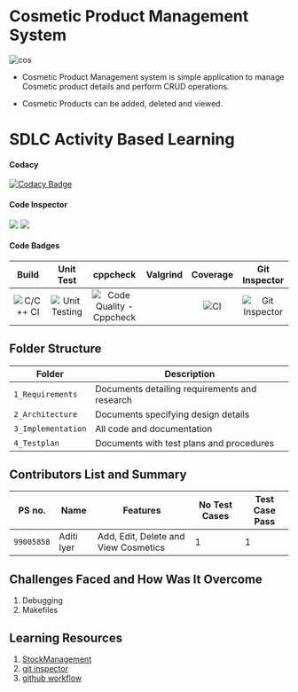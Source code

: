 # Cosmetic Product Management System



![cos](https://user-images.githubusercontent.com/89658708/132329618-a045460d-4803-445c-a2fb-6ba41f307ac1.jpg)

* Cosmetic Product Management system is simple application to manage Cosmetic product details and perform CRUD operations.

* Cosmetic Products can be added, deleted and viewed.

# SDLC Activity Based Learning

#### Codacy 
[![Codacy Badge](https://app.codacy.com/project/badge/Grade/2db3fa5f4a9444edb0caaff2f663b9eb)](https://www.codacy.com/gh/aditi-iyer/Stepin_ProductManagementSystem/dashboard?utm_source=github.com&amp;utm_medium=referral&amp;utm_content=aditi-iyer/Stepin_ProductManagementSystem&amp;utm_campaign=Badge_Grade)



#### Code Inspector
<a>
<img src=https://www.code-inspector.com/project/27931/score/svg />
<img src=https://www.code-inspector.com/project/27931/status/svg />
</a> 


#### Code Badges

|Build|Unit Test|cppcheck|Valgrind|Coverage|Git Inspector|
|:------:|:--:|:--:|:--:|:--:|:--:|
|![C/C++ CI](https://github.com/aditi-iyer/Stepin_ProductManagementSystem/actions/workflows/c-build.yml/badge.svg)|![Unit Testing](https://github.com/aditi-iyer/Stepin_ProductManagementSystem/actions/workflows/unit-test.yml/badge.svg)|![Code Quality -Cppcheck](https://github.com/aditi-iyer/Stepin_ProductManagementSystem/actions/workflows/cppcheck.yml/badge.svg)||![CI](https://github.com/aditi-iyer/Stepin_ProductManagementSystem/actions/workflows/main.yml/badge.svg)|![Git Inspector](https://github.com/aditi-iyer/Stepin_ProductManagementSystem/actions/workflows/gitinspector.yml/badge.svg)|


  

 






## Folder Structure
|Folder             | Description |
|-------------------| -----------------------------------------|
| `1_Requirements`   | Documents detailing requirements and research|
| `2_Architecture`         | Documents specifying design details|
| `3_Implementation` | All code and documentation|
| `4_Testplan`      | Documents with test plans and procedures|
## Contributors List and Summary
|PS no. |  Name   |    Features    |No Test Cases|Test Case Pass|
|-------|---------|----------------|-------------|--------------|
| `99005858` | Aditi Iyer | Add, Edit, Delete and View Cosmetics |  1   |  1 |


## Challenges Faced and How Was It Overcome

1. Debugging
2. Makefiles

## Learning Resources
1. [StockManagement](https://itsourcecode.com/free-projects/c-projects/stock-management-system-project-in-c-with-source-code/)
2. [git inspector](https://github.com/ejwa/gitinspector.git)
3. [github workflow](https://docs.github.com/en/actions/learn-github-action)




